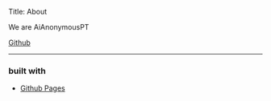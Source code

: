 Title: About

We are AiAnonymousPT

[Github](https://github.com/AiAnonymousPT)

----

### built with
- [Github Pages](https://pages.github.com/)
